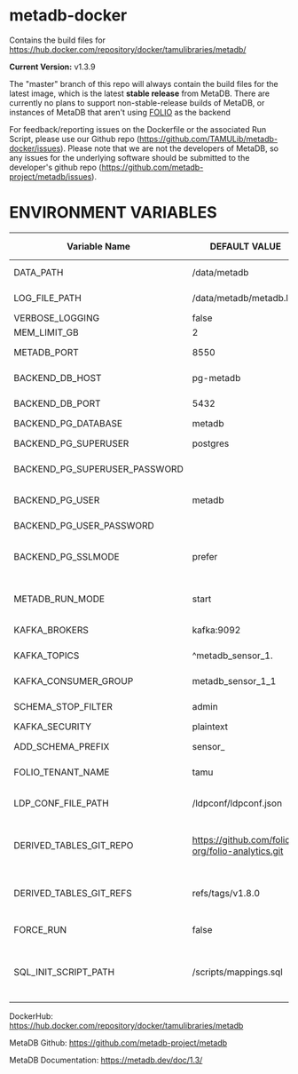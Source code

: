 # metadb-docker

Contains the build files for https://hub.docker.com/repository/docker/tamulibraries/metadb/

**Current Version:** v1.3.9

The "master" branch of this repo will always contain the build files for the latest image, which is the latest **stable release** from MetaDB. There are currently no plans to support non-stable-release builds of MetaDB, or instances of MetaDB that aren't using [FOLIO](https://folio.org/) as the backend

For feedback/reporting issues on the Dockerfile or the associated Run Script, please use our Github repo (https://github.com/TAMULib/metadb-docker/issues). Please note that we are not the developers of MetaDB, so any issues for the underlying software should be submitted to the developer's github repo (https://github.com/metadb-project/metadb/issues).

# ENVIRONMENT VARIABLES
|        Variable Name        |      DEFAULT VALUE                             |                     VALID OPTIONS                           |                              COMMENTS                             |
|-----------------------------|------------------------------------------------|-------------------------------------------------------------|-------------------------------------------------------------------|
|DATA_PATH                    |      /data/metadb                              |                                                             |Point to where persistent storage is mounted.                      |
|LOG_FILE_PATH                | /data/metadb/metadb.log                        |                                                             |Recommended to keep in persistent storage.                         |
|VERBOSE_LOGGING              |         false                                  |                     true, false                             |                                                                   |
|MEM_LIMIT_GB                 |           2                                    |                                                             |Must be set.                                                       |
|METADB_PORT                  |         8550                                   |                    1024 to 65535                            |Port this container will listen on.                                |
|BACKEND_DB_HOST              |       pg-metadb                                |                                                             |FQDN or k8s Service Name for Postgres backend.                     |
|BACKEND_DB_PORT              |         5432                                   |                    1024 to 65535                            |                                                                   |
|BACKEND_PG_DATABASE          |        metadb                                  |                                                             |Must exist ahead of time.                                          |
|BACKEND_PG_SUPERUSER         |       postgres                                 |                                                             |Not sure if this is needed or not...                               |
|BACKEND_PG_SUPERUSER_PASSWORD|        <null>                                  |                                                             |Not sure if this is needed or not...                               |
|BACKEND_PG_USER              |        metadb                                  |                                                             |Postgres User who must own BACKEND_PG_DATABASE.                    |
|BACKEND_PG_USER_PASSWORD     |        <null>                                  |                                                             |                                                                   |
|BACKEND_PG_SSLMODE           |        prefer                                  |disable, allow, prefer, require, verify-ca, verify-full      |Haven't tested with SSL yet.                                       |
|METADB_RUN_MODE              |        start                                   |        start, upgrade, sync, endsync, migrate               |Read MetaDB docs linked below.                                     |
|KAFKA_BROKERS                |      kafka:9092                                |                                                             |Use comma-separated list for multiple brokers.                     |
|KAFKA_TOPICS                 |   ^metadb_sensor_1\.                           |                                                             |Kafka topics that MetaDB will watch.                               |
|KAFKA_CONSUMER_GROUP         |   metadb_sensor_1_1                            |                                                             |Kafka Consumer Group that MetaDB creates/joins.                    |
|SCHEMA_STOP_FILTER           |         admin                                  |                                                             |Schemas that MetaDB explicitly won't ingest.                       |
|KAFKA_SECURITY               |       plaintext                                |                    plaintext, ssl                           |Haven't tested with SSL yet.                                       |
|ADD_SCHEMA_PREFIX            |        sensor_                                 |                                                             |Prepends value to schemas in analytics DB.                         |
|FOLIO_TENANT_NAME            |          tamu                                  |                                                             |Name of the tenant in FOLIO this will monitor.                     |
|LDP_CONF_FILE_PATH           |  /ldpconf/ldpconf.json                         |                                                             |Only needed for "migrate" task. ConfigMap Recommended.             |
|DERIVED_TABLES_GIT_REPO      |https://github.com/folio-org/folio-analytics.git|URL pointing to any valid git repo.                          |Must be public, must contain 'sql_metadb/derived_tables' folders.  |
|DERIVED_TABLES_GIT_REFS       |     refs/tags/v1.8.0                           |Any exisiting tag/branch in repo, or blank to disable.|Tag from DERIVED_TABLES_GIT_REPO to clone to run daily.            |
|FORCE_RUN                    |          false                                 |                      true. false                            |Force sync and endsync tasks to ALWAYS proceed.                    |
|SQL_INIT_SCRIPT_PATH         |     /scripts/mappings.sql                      |Valid file path OR empty. Mounted ConfigMap recommended.     |SQL file run during init process. Include data mappings here.      |

DockerHub: https://hub.docker.com/repository/docker/tamulibraries/metadb

MetaDB Github: https://github.com/metadb-project/metadb

MetaDB Documentation: https://metadb.dev/doc/1.3/
